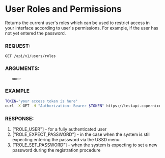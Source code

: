 # User Roles and Permissions

Returns the current user's roles which can be used to restrict access in your interface according to user's permissions.
For example, if the user has not yet entered the password.

### REQUEST:
    GET /api/v1/users/roles
### ARGUMENTS:
       none
### EXAMPLE

```bash
TOKEN="your access token is here"
curl -X GET -H "Authorization: Bearer $TOKEN" https://testapi.copernicusgold.com/api/v1/users/roles
```


### RESPONSE:
1. ["ROLE\_USER"] - for a fully authenticated user
2. ["ROLE\_EXPECT\_PASSWORD"] - in the case when the system is still expecting entering the password via the USSD menu.
3. ["ROLE\_SET\_PASSWORD"] - when the system is expecting to set a new password during the registration procedure

